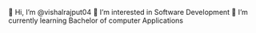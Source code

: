 👋 Hi, I’m @vishalrajput04
👀 I’m interested in Software Development
🌱 I’m currently learning Bachelor of computer Applications

